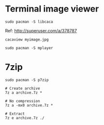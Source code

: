 # Terminal image viewer
`sudo pacman -S libcaca`

Ref: http://superuser.com/a/378787

`cacaview myimage.jpg`

`sudo pacman -S mplayer`

# 7zip
    sudo pacman -S p7zip
    
    # Create archive
    7z a archive.7z *

    # No compression
    7z a -mx0 archive.7z *

    # Extract
    7z e archive.7z ./


